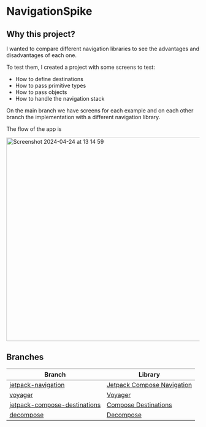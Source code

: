 # NavigationSpike

## Why this project?

I wanted to compare different navigation libraries to see the advantages and disadvantages of each one.

To test them, I created a project with some screens to test:
- How to define destinations
- How to pass primitive types
- How to pass objects
- How to handle the navigation stack

On the main branch we have screens for each example and on each other branch the implementation with a different navigation library.

The flow of the app is

<img width="530" alt="Screenshot 2024-04-24 at 13 14 59" src="https://github.com/DanP1925/NavigationSpike/assets/14140022/503dd9b4-42c9-4e10-ba6f-8a25d4777641">

## Branches

| Branch | Library |
| -------- | ------- |
| [jetpack-navigation](https://github.com/DanP1925/NavigationSpike/tree/jetpack-navigation) | [Jetpack Compose Navigation](https://developer.android.com/develop/ui/compose/navigation) |
| [voyager](https://github.com/DanP1925/NavigationSpike/tree/voyager) | [Voyager](https://github.com/adrielcafe/voyager) |
| [jetpack-compose-destinations](https://github.com/DanP1925/NavigationSpike/tree/jetpack-compose-destinations) | [Compose Destinations](https://github.com/raamcosta/compose-destinations) |
| [decompose](https://github.com/DanP1925/NavigationSpike/tree/decompose) | [Decompose](https://github.com/arkivanov/Decompose) |
